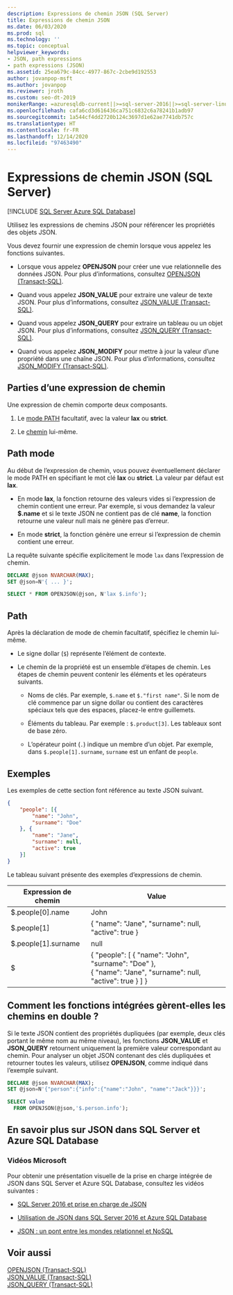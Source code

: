 ```yaml
---
description: Expressions de chemin JSON (SQL Server)
title: Expressions de chemin JSON
ms.date: 06/03/2020
ms.prod: sql
ms.technology: ''
ms.topic: conceptual
helpviewer_keywords:
- JSON, path expressions
- path expressions (JSON)
ms.assetid: 25ea679c-84cc-4977-867c-2cbe9d192553
author: jovanpop-msft
ms.author: jovanpop
ms.reviewer: jroth
ms.custom: seo-dt-2019
monikerRange: =azuresqldb-current||>=sql-server-2016||>=sql-server-linux-2017||=azuresqldb-mi-current
ms.openlocfilehash: cafa6cd3d616436ca751c6832c6a78241b1adb97
ms.sourcegitcommit: 1a544cf4dd2720b124c3697d1e62ae7741db757c
ms.translationtype: HT
ms.contentlocale: fr-FR
ms.lasthandoff: 12/14/2020
ms.locfileid: "97463490"
---
```

# <a name="json-path-expressions-sql-server"></a>Expressions de chemin JSON (SQL Server)
[!INCLUDE [SQL Server Azure SQL Database](../../includes/applies-to-version/sqlserver2016-asdb.md)]

 Utilisez les expressions de chemins JSON pour référencer les propriétés des objets JSON.  
  
 Vous devez fournir une expression de chemin lorsque vous appelez les fonctions suivantes.  
  
-   Lorsque vous appelez **OPENJSON** pour créer une vue relationnelle des données JSON. Pour plus d’informations, consultez [OPENJSON &#40;Transact-SQL&#41;](../../t-sql/functions/openjson-transact-sql.md).  
  
-   Quand vous appelez **JSON_VALUE** pour extraire une valeur de texte JSON. Pour plus d’informations, consultez [JSON_VALUE &#40;Transact-SQL&#41;](../../t-sql/functions/json-value-transact-sql.md).  
  
-   Quand vous appelez **JSON_QUERY** pour extraire un tableau ou un objet JSON. Pour plus d’informations, consultez [JSON_QUERY &#40;Transact-SQL&#41;](../../t-sql/functions/json-query-transact-sql.md).  
  
-   Quand vous appelez **JSON_MODIFY** pour mettre à jour la valeur d’une propriété dans une chaîne JSON. Pour plus d’informations, consultez [JSON_MODIFY &#40;Transact-SQL&#41;](../../t-sql/functions/json-modify-transact-sql.md).  

## <a name="parts-of-a-path-expression"></a>Parties d’une expression de chemin
 Une expression de chemin comporte deux composants.  
  
1.  Le [mode PATH](#PATHMODE) facultatif, avec la valeur **lax** ou **strict**.  
  
2.  Le [chemin](#PATH) lui-même.  

##  <a name="path-mode"></a><a name="PATHMODE"></a> Path mode  
 Au début de l’expression de chemin, vous pouvez éventuellement déclarer le mode PATH en spécifiant le mot clé **lax** ou **strict**. La valeur par défaut est **lax**.  
  
-   En mode **lax**, la fonction retourne des valeurs vides si l’expression de chemin contient une erreur. Par exemple, si vous demandez la valeur **$.name** et si le texte JSON ne contient pas de clé **name**, la fonction retourne une valeur null mais ne génère pas d’erreur.  
  
-   En mode **strict**, la fonction génère une erreur si l’expression de chemin contient une erreur.  

La requête suivante spécifie explicitement le mode `lax` dans l’expression de chemin.

```sql  
DECLARE @json NVARCHAR(MAX);
SET @json=N'{ ... }';

SELECT * FROM OPENJSON(@json, N'lax $.info');
```  
  
##  <a name="path"></a><a name="PATH"></a> Path  
 Après la déclaration de mode de chemin facultatif, spécifiez le chemin lui-même.  
  
-   Le signe dollar (`$`) représente l’élément de contexte.  
  
-   Le chemin de la propriété est un ensemble d’étapes de chemin. Les étapes de chemin peuvent contenir les éléments et les opérateurs suivants.  
  
    -   Noms de clés. Par exemple, `$.name` et `$."first name"`. Si le nom de clé commence par un signe dollar ou contient des caractères spéciaux tels que des espaces, placez-le entre guillemets.   
  
    -   Éléments du tableau. Par exemple : `$.product[3]`. Les tableaux sont de base zéro.  
  
    -   L’opérateur point (`.`) indique un membre d’un objet. Par exemple, dans `$.people[1].surname`, `surname` est un enfant de `people`.
  
## <a name="examples"></a>Exemples  
 Les exemples de cette section font référence au texte JSON suivant.  
  
```json  
{
    "people": [{
        "name": "John",
        "surname": "Doe"
    }, {
        "name": "Jane",
        "surname": null,
        "active": true
    }]
}
```  
  
 Le tableau suivant présente des exemples d’expressions de chemin.  
  
|Expression de chemin|Value|  
|---------------------|-----------|  
|$.people[0].name|John|  
|$.people[1]|{ "name": "Jane",  "surname": null, "active": true }|  
|$.people[1].surname|null|  
|$|{ "people": [ { "name": "John",  "surname": "Doe" },<br />   { "name": "Jane",  "surname": null, "active": true } ] }|  
  
## <a name="how-built-in-functions-handle-duplicate-paths"></a>Comment les fonctions intégrées gèrent-elles les chemins en double ?  
 Si le texte JSON contient des propriétés dupliquées (par exemple, deux clés portant le même nom au même niveau), les fonctions **JSON_VALUE** et **JSON_QUERY** retournent uniquement la première valeur correspondant au chemin. Pour analyser un objet JSON contenant des clés dupliquées et retourner toutes les valeurs, utilisez **OPENJSON**, comme indiqué dans l’exemple suivant.  
  
```sql  
DECLARE @json NVARCHAR(MAX);
SET @json=N'{"person":{"info":{"name":"John", "name":"Jack"}}}';

SELECT value
  FROM OPENJSON(@json,'$.person.info');
```  

## <a name="learn-more-about-json-in-sql-server-and-azure-sql-database"></a>En savoir plus sur JSON dans SQL Server et Azure SQL Database  
  
### <a name="microsoft-videos"></a>Vidéos Microsoft

Pour obtenir une présentation visuelle de la prise en charge intégrée de JSON dans SQL Server et Azure SQL Database, consultez les vidéos suivantes :

-   [SQL Server 2016 et prise en charge de JSON](https://channel9.msdn.com/Shows/Data-Exposed/SQL-Server-2016-and-JSON-Support)

-   [Utilisation de JSON dans SQL Server 2016 et Azure SQL Database](https://channel9.msdn.com/Shows/Data-Exposed/Using-JSON-in-SQL-Server-2016-and-Azure-SQL-Database)

-   [JSON : un pont entre les mondes relationnel et NoSQL](https://channel9.msdn.com/events/DataDriven/SQLServer2016/JSON-as-a-bridge-betwen-NoSQL-and-relational-worlds)
  
## <a name="see-also"></a>Voir aussi  
 [OPENJSON &#40;Transact-SQL&#41;](../../t-sql/functions/openjson-transact-sql.md)   
 [JSON_VALUE &#40;Transact-SQL&#41;](../../t-sql/functions/json-value-transact-sql.md)   
 [JSON_QUERY &#40;Transact-SQL&#41;](../../t-sql/functions/json-query-transact-sql.md)  
  
  
